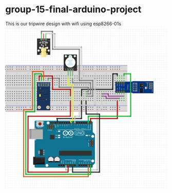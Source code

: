 # group-15-final-arduino-project
This is our tripwire design with wifi using esp8266-01s
![My Image](./public/main.png)